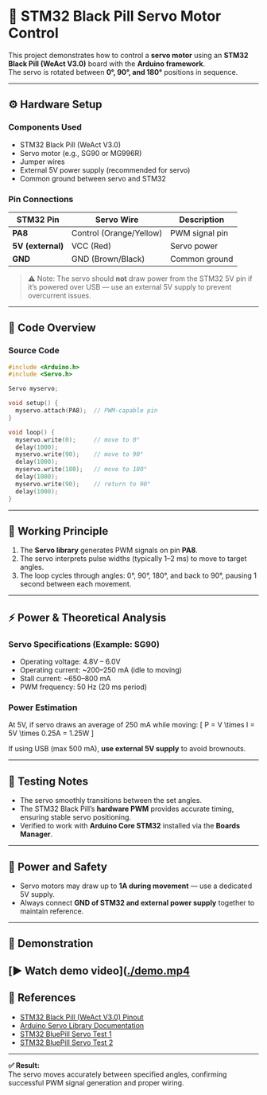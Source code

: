 # 🧠 STM32 Black Pill Servo Motor Control

This project demonstrates how to control a **servo motor** using an **STM32 Black Pill (WeAct V3.0)** board with the **Arduino framework**.  
The servo is rotated between **0°, 90°, and 180°** positions in sequence.

---

## ⚙️ Hardware Setup

### **Components Used**
- STM32 Black Pill (WeAct V3.0)
- Servo motor (e.g., SG90 or MG996R)
- Jumper wires
- External 5V power supply (recommended for servo)
- Common ground between servo and STM32

### **Pin Connections**

| STM32 Pin | Servo Wire | Description |
|------------|-------------|-------------|
| **PA8** | Control (Orange/Yellow) | PWM signal pin |
| **5V (external)** | VCC (Red) | Servo power |
| **GND** | GND (Brown/Black) | Common ground |

> ⚠️ Note: The servo should **not** draw power from the STM32 5V pin if it’s powered over USB — use an external 5V supply to prevent overcurrent issues.

---

## 🧩 Code Overview

### **Source Code**
```cpp
#include <Arduino.h>
#include <Servo.h>

Servo myservo;

void setup() {
  myservo.attach(PA8);  // PWM-capable pin
}

void loop() {
  myservo.write(0);     // move to 0°
  delay(1000);
  myservo.write(90);    // move to 90°
  delay(1000);
  myservo.write(180);   // move to 180°
  delay(1000);
  myservo.write(90);    // return to 90°
  delay(1000);
}
```

---

## 🧠 Working Principle

1. The **Servo library** generates PWM signals on pin **PA8**.
2. The servo interprets pulse widths (typically 1–2 ms) to move to target angles.
3. The loop cycles through angles: 0°, 90°, 180°, and back to 90°, pausing 1 second between each movement.

---

## ⚡ Power & Theoretical Analysis

### Servo Specifications (Example: SG90)
- Operating voltage: 4.8V – 6.0V
- Operating current: ~200–250 mA (idle to moving)
- Stall current: ~650–800 mA
- PWM frequency: 50 Hz (20 ms period)

### Power Estimation
At 5V, if servo draws an average of 250 mA while moving:
\[ P = V \times I = 5V \times 0.25A = 1.25W \]

If using USB (max 500 mA), **use external 5V supply** to avoid brownouts.

---

## 🧪 Testing Notes

- The servo smoothly transitions between the set angles.
- The STM32 Black Pill’s **hardware PWM** provides accurate timing, ensuring stable servo positioning.
- Verified to work with **Arduino Core STM32** installed via the **Boards Manager**.

---

## 🔌 Power and Safety

- Servo motors may draw up to **1A during movement** — use a dedicated 5V supply.
- Always connect **GND of STM32 and external power supply** together to maintain reference.

---

## 🎥 Demonstration

[▶️ Watch demo video]([./demo.mp4](https://www.youtube.com/watch?v=YOUR_VIDEO_ID](https://github.com/user-attachments/assets/b047719a-9d5a-4905-b462-e08ca6b3eb56))
---

## 🧰 References

- [STM32 Black Pill (WeAct V3.0) Pinout](https://stm32-base.org/boards/STM32F401CEU6-WeAct-Black-Pill-V3.0.html)
- [Arduino Servo Library Documentation](https://docs.arduino.cc/libraries/servo/)
- [STM32 BluePill Servo Test 1](https://circuitdigest.com/microcontroller-projects/servo-motor-interfacing-with-stm32f103c8-stm32-development-board)
- [STM32 BluePill Servo Test 2](https://www.mathaelectronics.com/how-to-control-a-servo-motor-with-stm32f103c8t6-blue-pill/)

---

**✅ Result:**  
The servo moves accurately between specified angles, confirming successful PWM signal generation and proper wiring.





